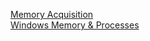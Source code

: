 
[Memory Acquisition](https://github.com/RosanaFSS/DFIR-Windows-Memory-Analysis/blob/main/Memory%20Acquisition.md)<br>
[Windows Memory & Processes](https://github.com/RosanaFSS/DFIR-Windows-Memory-Analysis/blob/main/Windows%20Memory%20%26%20Processes.md)
